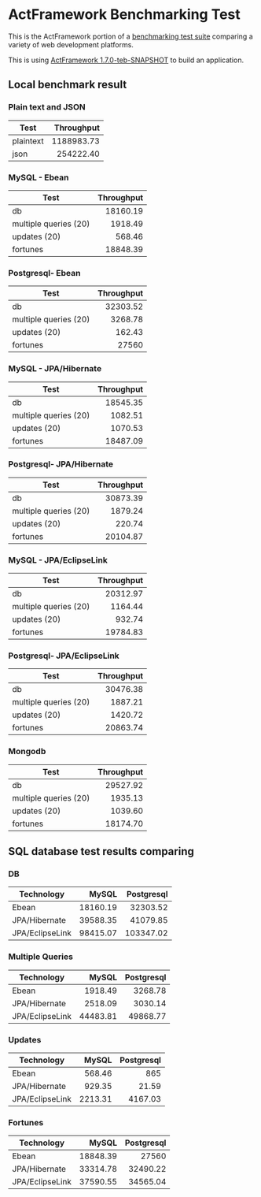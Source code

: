 # ActFramework Benchmarking Test

This is the ActFramework portion of a [benchmarking test suite](../) comparing a variety of web development platforms.

This is using [ActFramework 1.7.0-teb-SNAPSHOT](http://actframework.org) to build an application.

## Local benchmark result

### Plain text and JSON

| Test | Throughput |
| ---- | ---------: |
| plaintext | 1188983.73  |
| json | 254222.40 |

### MySQL - Ebean

| Test | Throughput |
| ---- | ----------: |
| db | 18160.19 |
| multiple queries (20) | 1918.49 |
| updates (20) | 568.46 |
| fortunes | 18848.39 |

### Postgresql- Ebean

| Test | Throughput |
| ---- | ---------: |
| db | 32303.52 |
| multiple queries (20) | 3268.78 |
| updates (20) | 162.43 |
| fortunes | 27560 |

### MySQL - JPA/Hibernate

| Test | Throughput |
| ---- | ----------: |
| db | 18545.35 |
| multiple queries (20) | 1082.51 |
| updates (20) | 1070.53 |
| fortunes | 18487.09 |

### Postgresql- JPA/Hibernate

| Test | Throughput |
| ---- | ---------: |
| db | 30873.39 |
| multiple queries (20) | 1879.24 |
| updates (20) | 220.74 |
| fortunes | 20104.87 |

### MySQL - JPA/EclipseLink

| Test | Throughput |
| ---- | ----------: |
| db | 20312.97 |
| multiple queries (20) | 1164.44 |
| updates (20) | 932.74 |
| fortunes | 19784.83 |

### Postgresql- JPA/EclipseLink

| Test | Throughput |
| ---- | ---------: |
| db | 30476.38 |
| multiple queries (20) | 1887.21 |
| updates (20) | 1420.72 |
| fortunes | 20863.74 |

### Mongodb

| Test | Throughput |
| ---- | ---------: |
| db | 29527.92 |
| multiple queries (20) | 1935.13 |
| updates (20) | 1039.60 |
| fortunes | 18174.70 |

## SQL database test results comparing

### DB

| Technology | MySQL | Postgresql |
| ---------- | ----: | ---------: |
| Ebean | 18160.19 | 32303.52 |
| JPA/Hibernate | 39588.35 | 41079.85 |
| JPA/EclipseLink | 98415.07 | 103347.02 |

### Multiple Queries

| Technology | MySQL | Postgresql |
| ---------- | ----: | ---------: |
| Ebean | 1918.49 | 3268.78 |
| JPA/Hibernate | 2518.09 | 3030.14 |
| JPA/EclipseLink | 44483.81 | 49868.77  |


### Updates

| Technology | MySQL | Postgresql |
| ---------- | ----: | ---------: |
| Ebean | 568.46 | 865 |
| JPA/Hibernate | 929.35 | 21.59 |
| JPA/EclipseLink | 2213.31 | 4167.03 |

### Fortunes

| Technology | MySQL | Postgresql |
| ---------- | ----: | ---------: |
| Ebean | 18848.39 | 27560 |
| JPA/Hibernate | 33314.78 | 32490.22 |
| JPA/EclipseLink | 37590.55 | 34565.04 |

